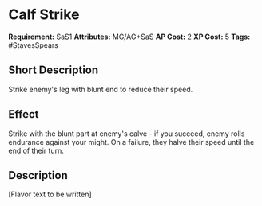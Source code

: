 # Calf Strike

 **Requirement:** SaS1
 **Attributes:** MG/AG+SaS
 **AP Cost:** 2
 **XP Cost:** 5
 **Tags:** #StavesSpears

## Short Description
Strike enemy's leg with blunt end to reduce their speed.

## Effect
Strike with the blunt part at enemy's calve - if you succeed, enemy rolls endurance against your might. On a failure, they halve their speed until the end of their turn.

## Description
[Flavor text to be written]